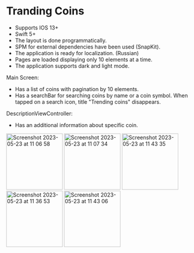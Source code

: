 # Tranding Coins
- Supports IOS 13+
- Swift 5+
- The layout is done programmatically.
- SPM for external dependencies have been used (SnapKit).
- The application is ready for localization. (Russian)
- Pages are loaded displaying only 10 elements at a time.
- The application supports dark and light mode.

Main Screen:
- Has a list of coins with pagination by 10 elements.
- Has a searchBar for searching coins by name or a coin symbol.
When tapped on a search icon, title "Trending coins" disappears.

DescriptionViewController:
- Has an additional information about specific coin.

<img width="150" alt="Screenshot 2023-05-23 at 11 06 58" src="https://github.com/KaliProgrammer/Trndg-Cns/assets/100012767/72362c17-988a-420c-8ffe-52b92c7d108e">

<img width="150" alt="Screenshot 2023-05-23 at 11 07 34" src="https://github.com/KaliProgrammer/Trndg-Cns/assets/100012767/e4ce464f-a49b-4921-91a6-26ed17c7ce2f">

<img width="150" alt="Screenshot 2023-05-23 at 11 43 35" src="https://github.com/KaliProgrammer/Trndg-Cns/assets/100012767/94912592-3411-4cc9-aeef-e47aada3ac85">

<img width="150" alt="Screenshot 2023-05-23 at 11 36 53" src="https://github.com/KaliProgrammer/Trndg-Cns/assets/100012767/24001118-43c9-4b94-aca6-23e6c8feb7b1">

<img width="150" alt="Screenshot 2023-05-23 at 11 43 06" src="https://github.com/KaliProgrammer/Trndg-Cns/assets/100012767/0c763efd-10b9-4a77-9125-b82f5fa99834">

